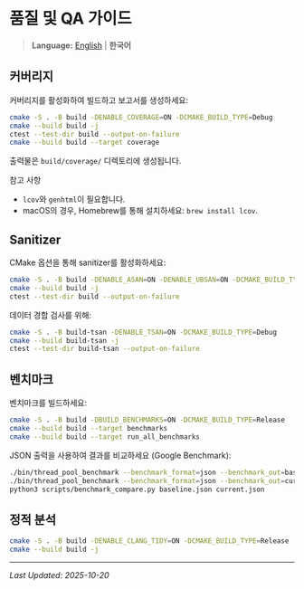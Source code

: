 # 품질 및 QA 가이드

> **Language:** [English](QUALITY.md) | **한국어**

## 커버리지

커버리지를 활성화하여 빌드하고 보고서를 생성하세요:

```bash
cmake -S . -B build -DENABLE_COVERAGE=ON -DCMAKE_BUILD_TYPE=Debug
cmake --build build -j
ctest --test-dir build --output-on-failure
cmake --build build --target coverage
```

출력물은 `build/coverage/` 디렉토리에 생성됩니다.

참고 사항
- `lcov`와 `genhtml`이 필요합니다.
- macOS의 경우, Homebrew를 통해 설치하세요: `brew install lcov`.

## Sanitizer

CMake 옵션을 통해 sanitizer를 활성화하세요:

```bash
cmake -S . -B build -DENABLE_ASAN=ON -DENABLE_UBSAN=ON -DCMAKE_BUILD_TYPE=Debug
cmake --build build -j
ctest --test-dir build --output-on-failure
```

데이터 경합 검사를 위해:

```bash
cmake -S . -B build-tsan -DENABLE_TSAN=ON -DCMAKE_BUILD_TYPE=Debug
cmake --build build-tsan -j
ctest --test-dir build-tsan --output-on-failure
```

## 벤치마크

벤치마크를 빌드하세요:

```bash
cmake -S . -B build -DBUILD_BENCHMARKS=ON -DCMAKE_BUILD_TYPE=Release
cmake --build build --target benchmarks
cmake --build build --target run_all_benchmarks
```

JSON 출력을 사용하여 결과를 비교하세요 (Google Benchmark):

```bash
./bin/thread_pool_benchmark --benchmark_format=json --benchmark_out=baseline.json
./bin/thread_pool_benchmark --benchmark_format=json --benchmark_out=current.json
python3 scripts/benchmark_compare.py baseline.json current.json
```

## 정적 분석

```bash
cmake -S . -B build -DENABLE_CLANG_TIDY=ON -DCMAKE_BUILD_TYPE=Release
cmake --build build -j
```

---

*Last Updated: 2025-10-20*
